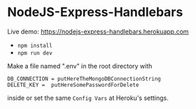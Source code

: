 # NodeJS-Express-Handlebars
Live demo: https://nodejs-express-handlebars.herokuapp.com

- `npm install`
- `npm run dev`

Make a file named ".env" in the root directory with
```
DB_CONNECTION = putHereTheMongoDBConnectionString
DELETE_KEY =  putHereSomePasswordForDelete
```
inside or set the same `Config Vars` at Heroku's settings.

